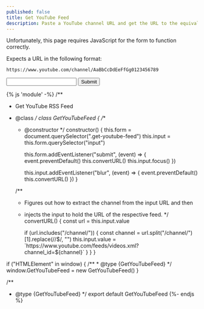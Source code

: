 ```yaml
---
published: false
title: Get YouTube Feed
description: Paste a YouTube channel URL and get the URL to the equivalent Atom Feed for use in your Microsub setup.
---
```


<noscript><p>Unfortunately, this page requires JavaScript for the form to function correctly.</p></noscript>

Expects a URL in the following format:

<pre><code>https://www.youtube.com/channel/AaBbCcDdEeFfGg0123456789</code></pre>

<!-- </textarea> -->
<!-- '"´ -->
<form class=" [ responses__form ] ">
    <input type="text" inputmode="url" id="url">
    <button type="submit">Submit</button>
</form>

{% js 'module' -%}
/**
 * Get YouTube RSS Feed
 * @class
 */
class GetYouTubeFeed {
	/**
	 * @constructor
	 */
	constructor() {
		this.form = document.querySelector(".get-youtube-feed")
		this.input = this.form.querySelector("input")

		this.form.addEventListener("submit", (event) => {
			event.preventDefault()
			this.convertURL()
			this.input.focus()
		})

		this.input.addEventListener("blur", (event) => {
			event.preventDefault()
			this.convertURL()
		})
	}

	/**
	 * Figures out how to extract the channel from the input URL and then
	 * injects the input to hold the URL of the respective feed.
	 */
	convertURL() {
		const url = this.input.value

		if (url.includes("/channel/")) {
			const channel = url.split("/channel/")[1].replace(/\/$/, "")
			this.input.value = `https://www.youtube.com/feeds/videos.xml?channel_id=${channel}`
		}
	}
}

if ("HTMLElement" in window) {
	/**
	 * @type {GetYouTubeFeed}
	 */
	window.GetYouTubeFeed = new GetYouTubeFeed()
}

/**
 * @type {GetYouTubeFeed}
 */
export default GetYouTubeFeed
{%- endjs %}
